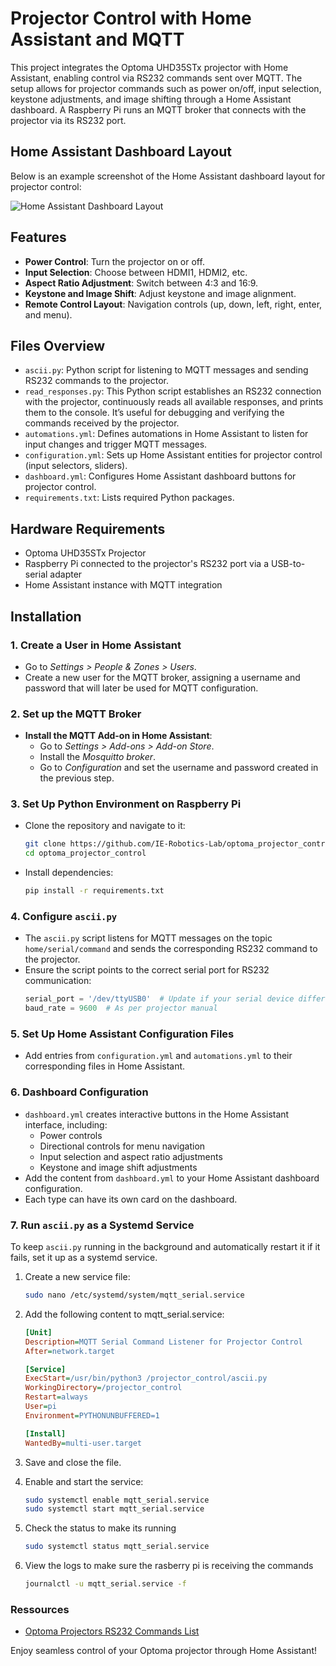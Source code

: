 # Projector Control with Home Assistant and MQTT

This project integrates the Optoma UHD35STx projector with Home Assistant, enabling control via RS232 commands sent over MQTT. The setup allows for projector commands such as power on/off, input selection, keystone adjustments, and image shifting through a Home Assistant dashboard. A Raspberry Pi runs an MQTT broker that connects with the projector via its RS232 port.

## Home Assistant Dashboard Layout

Below is an example screenshot of the Home Assistant dashboard layout for projector control:

![Home Assistant Dashboard Layout](./ressources/dashboard.png)

## Features

- **Power Control**: Turn the projector on or off.
- **Input Selection**: Choose between HDMI1, HDMI2, etc.
- **Aspect Ratio Adjustment**: Switch between 4:3 and 16:9.
- **Keystone and Image Shift**: Adjust keystone and image alignment.
- **Remote Control Layout**: Navigation controls (up, down, left, right, enter, and menu).

## Files Overview

- `ascii.py`: Python script for listening to MQTT messages and sending RS232 commands to the projector.
- `read_responses.py`: This Python script establishes an RS232 connection with the projector, continuously reads all available responses, and prints them to the console. It’s useful for debugging and verifying the commands received by the projector.
- `automations.yml`: Defines automations in Home Assistant to listen for input changes and trigger MQTT messages.
- `configuration.yml`: Sets up Home Assistant entities for projector control (input selectors, sliders).
- `dashboard.yml`: Configures Home Assistant dashboard buttons for projector control.
- `requirements.txt`: Lists required Python packages.

## Hardware Requirements

- Optoma UHD35STx Projector
- Raspberry Pi connected to the projector's RS232 port via a USB-to-serial adapter
- Home Assistant instance with MQTT integration

## Installation

### 1. Create a User in Home Assistant
   - Go to *Settings > People & Zones > Users*.
   - Create a new user for the MQTT broker, assigning a username and password that will later be used for MQTT configuration.
  
### 2. Set up the MQTT Broker
   - **Install the MQTT Add-on in Home Assistant**:
     - Go to *Settings > Add-ons > Add-on Store*.
     - Install the *Mosquitto broker*.
     - Go to *Configuration* and set the username and password created in the previous step.

### 3. Set Up Python Environment on Raspberry Pi
   - Clone the repository and navigate to it:
     ```bash
     git clone https://github.com/IE-Robotics-Lab/optoma_projector_control.git
     cd optoma_projector_control
     ```
   - Install dependencies:
     ```bash
     pip install -r requirements.txt
     ```

### 4. Configure `ascii.py`
   - The `ascii.py` script listens for MQTT messages on the topic `home/serial/command` and sends the corresponding RS232 command to the projector.
   - Ensure the script points to the correct serial port for RS232 communication:
     ```python
     serial_port = '/dev/ttyUSB0'  # Update if your serial device differs
     baud_rate = 9600  # As per projector manual
     ```

### 5. Set Up Home Assistant Configuration Files
   - Add entries from `configuration.yml` and `automations.yml` to their corresponding files in Home Assistant.

### 6. Dashboard Configuration
   - `dashboard.yml` creates interactive buttons in the Home Assistant interface, including:
     - Power controls
     - Directional controls for menu navigation
     - Input selection and aspect ratio adjustments
     - Keystone and image shift adjustments
   - Add the content from `dashboard.yml` to your Home Assistant dashboard configuration.
   - Each type can have its own card on the dashboard.

### 7. Run `ascii.py` as a Systemd Service

To keep `ascii.py` running in the background and automatically restart it if it fails, set it up as a systemd service.

1. Create a new service file:
   ```bash
   sudo nano /etc/systemd/system/mqtt_serial.service
   ```

2.	Add the following content to mqtt_serial.service:
    ```ini
    [Unit]
    Description=MQTT Serial Command Listener for Projector Control
    After=network.target

    [Service]
    ExecStart=/usr/bin/python3 /projector_control/ascii.py
    WorkingDirectory=/projector_control
    Restart=always
    User=pi
    Environment=PYTHONUNBUFFERED=1

    [Install]
    WantedBy=multi-user.target
    ```

3.	Save and close the file.
4.	Enable and start the service:
    ```bash
    sudo systemctl enable mqtt_serial.service
    sudo systemctl start mqtt_serial.service
    ```
5. Check the status to make its running
    ```bash
    sudo systemctl status mqtt_serial.service
    ```
6. View the logs to make sure the rasberry pi is receiving the commands
    ```bash
    journalctl -u mqtt_serial.service -f
    ```

### Ressources 
- [Optoma Projectors RS232 Commands List](./ressources/RS232_function_list.pdf)


Enjoy seamless control of your Optoma projector through Home Assistant!
